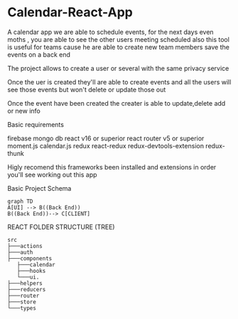 # Calendar-React-App
A calendar app we are able to schedule events, for the next days  even moths , you are able to see the other users meeting scheduled also this tool is useful for teams cause he are able to create new team members save the events on a back end 

The project allows to create a user or several with the same privacy service

Once the uer is created they'll are able to create events and all the users will see those events but won't delete or update those out

Once the event have been created the creater is able to update,delete add or new info

Basic requirements 

firebase
mongo db
react v16 or superior
react router v5 or superior
moment.js
calendar.js
redux
react-redux
redux-devtools-extension
redux-thunk

Higly recomend this frameworks been installed and extensions in order you'll see working out this app 

Basic Project Schema

```mermaid
graph TD
A[UI] --> B((Back End)) 
B((Back End))--> C[CLIENT]
```


REACT FOLDER STRUCTURE (TREE)
```
src
├───actions
├───auth
├───components
   ├───calendar
   ├───hooks
   └───ui.
├───helpers
├───reducers
├───router
├───store
└───types
```
